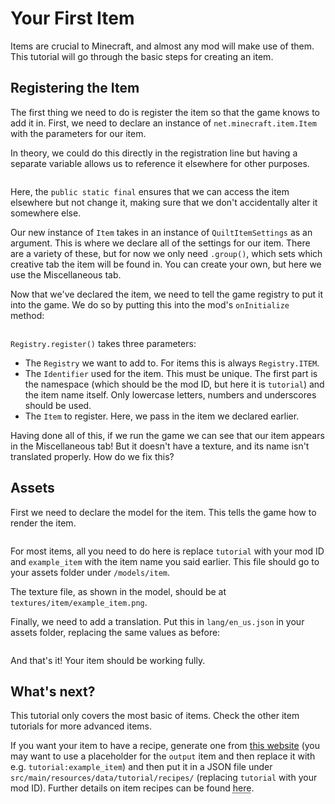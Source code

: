 # Your First Item
Items are crucial to Minecraft, and almost any mod will make use of them. This tutorial will go through the basic steps for creating an item.

## Registering the Item
The first thing we need to do is register the item so that the game knows to add it in. First, we need to declare an instance of `net.minecraft.item.Item` with the parameters for our item.

In theory, we could do this directly in the registration line but having a separate variable allows us to reference it elsewhere for other purposes.

```file:src/main/java/org/quiltmc/wiki/tutorial/SimpleItemExample.java@Declaration
```

Here, the `public static final` ensures that we can access the item elsewhere but not change it, making sure that we don't accidentally alter it somewhere else. 

Our new instance of `Item` takes in an instance of `QuiltItemSettings` as an argument. This is where we declare all of the settings for our item. There are a variety of these, but for now we only need `.group()`, which sets which creative tab the item will be found in. You can create your own, but here we use the Miscellaneous tab.

Now that we've declared the item, we need to tell the game registry to put it into the game. We do so by putting this into the mod's `onInitialize` method:

```file:src/main/java/org/quiltmc/wiki/tutorial/SimpleItemExample.java@Registration
```

`Registry.register()` takes three parameters:
- The `Registry` we want to add to. For items this is always `Registry.ITEM`.
- The `Identifier` used for the item. This must be unique. The first part is the namespace (which should be the mod ID, but here it is `tutorial`) and the item name itself. Only lowercase letters, numbers and underscores should be used. 
- The `Item` to register. Here, we pass in the item we declared earlier.

Having done all of this, if we run the game we can see that our item appears in the Miscellaneous tab! But it doesn't have a texture, and its name isn't translated properly. How do we fix this?

## Assets
First we need to declare the model for the item. This tells the game how to render the item.

```file:src/main/resources/assets/tutorial/models/item/example_item.json
```

For most items, all you need to do here is replace `tutorial` with your mod ID and `example_item` with the item name you said earlier. This file should go to your assets folder under `/models/item`.

The texture file, as shown in the model, should be at `textures/item/example_item.png`.

Finally, we need to add a translation. Put this in `lang/en_us.json` in your assets folder, replacing the same values as before:

```file:src/main/resources/assets/tutorial/lang/en_us.json
```

And that's it! Your item should be working fully.


## What's next?
This tutorial only covers the most basic of items. Check the other item tutorials for more advanced items.

If you want your item to have a recipe, generate one from [this website](https://crafting.thedestruc7i0n.ca/) (you may want to use a placeholder for the `output` item and then replace it with e.g. `tutorial:example_item`) and then put it in a JSON file under `src/main/resources/data/tutorial/recipes/` (replacing `tutorial` with your mod ID). Further details on item recipes can be found <abbr title="This documentation is not done yet, but it will be soon!">here</abbr>.